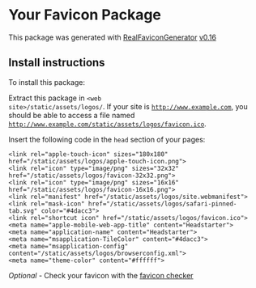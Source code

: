 # Your Favicon Package

This package was generated with [RealFaviconGenerator](https://realfavicongenerator.net/) [v0.16](https://realfavicongenerator.net/change_log#v0.16)

## Install instructions

To install this package:

Extract this package in <code>&lt;web site&gt;/static/assets/logos/</code>. If your site is <code>http://www.example.com</code>, you should be able to access a file named <code>http://www.example.com/static/assets/logos/favicon.ico</code>.

Insert the following code in the `head` section of your pages:

    <link rel="apple-touch-icon" sizes="180x180" href="/static/assets/logos/apple-touch-icon.png">
    <link rel="icon" type="image/png" sizes="32x32" href="/static/assets/logos/favicon-32x32.png">
    <link rel="icon" type="image/png" sizes="16x16" href="/static/assets/logos/favicon-16x16.png">
    <link rel="manifest" href="/static/assets/logos/site.webmanifest">
    <link rel="mask-icon" href="/static/assets/logos/safari-pinned-tab.svg" color="#4dacc3">
    <link rel="shortcut icon" href="/static/assets/logos/favicon.ico">
    <meta name="apple-mobile-web-app-title" content="Headstarter">
    <meta name="application-name" content="Headstarter">
    <meta name="msapplication-TileColor" content="#4dacc3">
    <meta name="msapplication-config" content="/static/assets/logos/browserconfig.xml">
    <meta name="theme-color" content="#ffffff">

*Optional* - Check your favicon with the [favicon checker](https://realfavicongenerator.net/favicon_checker)